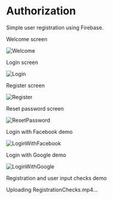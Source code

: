# Authorization

Simple user registration using Firebase.

Welcome screen

![Welcome](https://user-images.githubusercontent.com/102160659/161776080-076d01da-4d23-492a-8daf-a7d52728274e.png)

Login screen

![Login](https://user-images.githubusercontent.com/102160659/161776103-22196f49-74cc-4ac5-b9a3-ff27b72a3999.png)


Register screen

![Register](https://user-images.githubusercontent.com/102160659/161776158-31d67d17-2d97-4374-8abc-c9763721bc63.png)

Reset password screen

![ResetPassword](https://user-images.githubusercontent.com/102160659/161776198-07374579-0248-48cb-ae56-3d67d60a0140.png)

Login with Facebook demo

![LoginWithFacebook](https://user-images.githubusercontent.com/102160659/161775457-ed6b8636-31e9-43d2-99a3-2fc6f22a9b7d.gif)

Login with Google demo

![LoginWithGoogle](https://user-images.githubusercontent.com/102160659/161775517-6cb2f9ea-59e8-4246-9ac4-afe4e90631bc.gif)

Registration and user input checks demo

Uploading RegistrationChecks.mp4…
